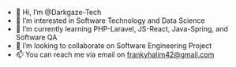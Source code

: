 - 👋 Hi, I’m @Darkgaze-Tech
- 👀 I’m interested in Software Technology and Data Science
- 🌱 I’m currently learning PHP-Laravel, JS-React, Java-Spring, and Software QA
- 💞️ I’m looking to collaborate on Software Engineering Project
- 📫 You can reach me via email on frankyhalim42@gmail.com

<!---
Darkgaze-Tech/Darkgaze-Tech is a ✨ special ✨ repository because its `README.md` (this file) appears on your GitHub profile.
You can click the Preview link to take a look at your changes.
--->
